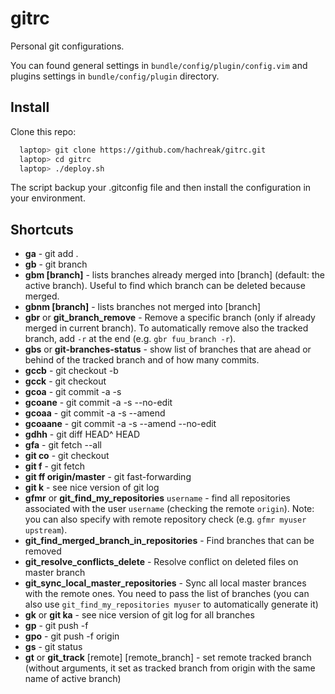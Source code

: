 gitrc
=====

Personal git configurations.

You can found general settings in `bundle/config/plugin/config.vim`
and plugins settings in `bundle/config/plugin` directory.


Install
-------

Clone this repo:

```bash
  laptop> git clone https://github.com/hachreak/gitrc.git
  laptop> cd gitrc
  laptop> ./deploy.sh
```

The script backup your .gitconfig file and then install the
configuration in your environment.


Shortcuts
-------------------------
* **ga** - git add .
* **gb** - git branch
* **gbm [branch]** - lists branches already merged into [branch] (default: the active branch). Useful to find which branch can be deleted because merged.
* **gbnm [branch]** - lists branches not merged into [branch]
* **gbr** or **git_branch_remove** - Remove a specific branch (only if already merged in current branch). To automatically remove also the tracked branch, add `-r` at the end (e.g. `gbr fuu_branch -r`).
* **gbs** or **git-branches-status** - show list of branches that are ahead or behind of the tracked branch and of how many commits.
* **gccb** - git checkout -b
* **gcck** - git checkout
* **gcoa** - git commit -a -s
* **gcoane** - git commit -a -s --no-edit
* **gcoaa** - git commit -a -s --amend
* **gcoaane** - git commit -a -s --amend --no-edit
* **gdhh** - git diff HEAD^ HEAD
* **gfa** - git fetch --all
* **git co** - git checkout
* **git f** - git fetch
* **git ff origin/master** - git fast-forwarding
* **git k** - see nice version of git log
* **gfmr** or **git_find_my_repositories** `username` - find all repositories associated with the user `username` (checking the remote `origin`). Note: you can also specify with remote repository check (e.g. `gfmr myuser upstream`).
* **git_find_merged_branch_in_repositories** - Find branches that can be removed
* **git_resolve_conflicts_delete** - Resolve conflict on deleted files on master branch
* **git_sync_local_master_repositories** - Sync all local master brances with the remote ones. You need to pass the list of branches (you can also use `git_find_my_repositories myuser` to automatically generate it)
* **gk** or **git ka** - see nice version of git log for all branches
* **gp** - git push -f
* **gpo** - git push -f origin
* **gs** - git status
* **gt** or **git_track** [remote] [remote_branch] - set remote tracked branch (without arguments, it set as tracked branch from origin with the same name of active branch)
